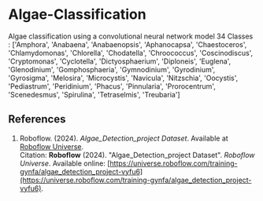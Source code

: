 # Algae-Classification
Algae classification using a convolutional neural network model
34 Classes : ['Amphora',
 'Anabaena',
 'Anabaenopsis',
 'Aphanocapsa',
 'Chaestoceros',
 'Chlamydomonas',
 'Chlorella',
 'Chodatella',
 'Chroococcus',
 'Coscinodiscus',
 'Cryptomonas',
 'Cyclotella',
 'Dictyosphaerium',
 'Diploneis',
 'Euglena',
 'Glenodinium',
 'Gomphosphaeria',
 'Gymnodinium',
 'Gyrodinium',
 'Gyrosigma',
 'Melosira',
 'Microcystis',
 'Navicula',
 'Nitzschia',
 'Oocystis',
 'Pediastrum',
 'Peridinium',
 'Phacus',
 'Pinnularia',
 'Prorocentrum',
 'Scenedesmus',
 'Spirulina',
 'Tetraselmis',
 'Treubaria'] <br />
 
 ## **References**
1. Roboflow. (2024). *Algae_Detection_project Dataset*. Available at [Roboflow Universe](https://universe.roboflow.com/training-gynfa/algae_detection_project-vyfu6).  
   Citation: **Roboflow** (2024). "Algae_Detection_project Dataset". *Roboflow Universe*. Available online: [https://universe.roboflow.com/training-gynfa/algae_detection_project-vyfu6](https://universe.roboflow.com/training-gynfa/algae_detection_project-vyfu6).
